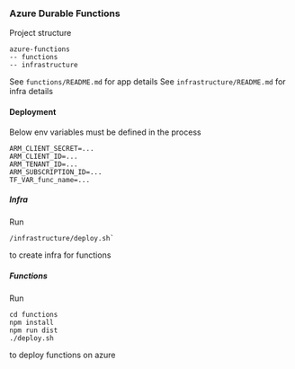 ### Azure Durable Functions

Project structure
```
azure-functions
-- functions
-- infrastructure
```

See `functions/README.md` for app details
See `infrastructure/README.md` for infra details

#### Deployment
Below env variables must be defined in the process 
```
ARM_CLIENT_SECRET=...
ARM_CLIENT_ID=...
ARM_TENANT_ID=...
ARM_SUBSCRIPTION_ID=...
TF_VAR_func_name=...
```
##### Infra
Run 
```
/infrastructure/deploy.sh` 
```
to create infra for functions

##### Functions
Run
```
cd functions
npm install
npm run dist
./deploy.sh
```
to deploy functions on azure
